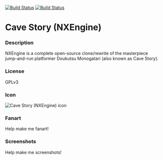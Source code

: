 [![Build Status](https://travis-ci.org/kodi-game/game.libretro.nx.svg?branch=master)](https://travis-ci.org/kodi-game/game.libretro.nx)
[![Build Status](https://ci.appveyor.com/api/projects/status/github/kodi-game/game.libretro.nx?svg=true)](https://ci.appveyor.com/project/kodi-game/game-libretro-nx)

# Cave Story (NXEngine)

### Description

NXEngine is a complete open-source clone/rewrite of the masterpiece jump-and-run platformer Doukutsu Monogatari (also known as Cave Story).

### License

GPLv3

### Icon

![Cave Story (NXEngine) icon](game.libretro.nx/resources/icon.png)

### Fanart

Help make me fanart!

### Screenshots

Help make me screenshots!
